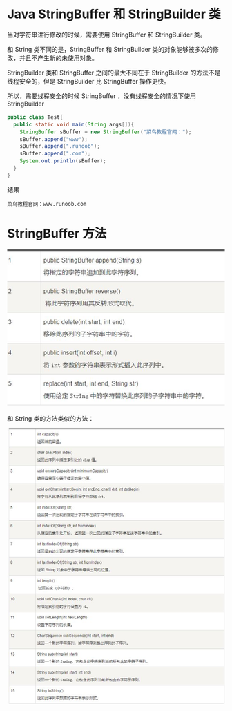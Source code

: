 # Java StringBuffer 和 StringBuilder 类

当对字符串进行修改的时候，需要使用 StringBuffer 和 StringBuilder 类。

和 String 类不同的是，StringBuffer 和 StringBuilder 类的对象能够被多次的修改，并且不产生新的未使用对象。

StringBuilder 类和 StringBuffer 之间的最大不同在于 StringBuilder 的方法不是线程安全的，但是 StringBuilder 比 StringBuffer 操作更快。

所以，需要线程安全的时候 StringBuffer ，没有线程安全的情况下使用 StringBuilder

```java
public class Test{
  public static void main(String args[]){
    StringBuffer sBuffer = new StringBuffer("菜鸟教程官网：");
    sBuffer.append("www");
    sBuffer.append(".runoob");
    sBuffer.append(".com");
    System.out.println(sBuffer);  
  }
}
```
结果
```
菜鸟教程官网：www.runoob.com
```

# StringBuffer 方法

![string buffer funcs](../Source/StringBufferFuncs_1.JPG)

和 String 类的方法类似的方法：

![string buffer fucs](../Source/StringBufferFuncs_2.JPG)